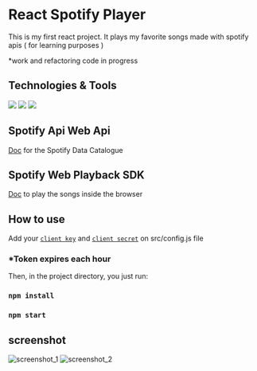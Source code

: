 # React Spotify Player

This is my first react project. It plays my favorite songs made with spotify apis ( for learning purposes )

*work and refactoring code in progress

## Technologies & Tools

![](https://img.shields.io/badge/Code-Javascript-informational?style=flat&logo=javascript&logoColor=white&color=2bbc8a)
![](https://img.shields.io/badge/Code-React-informational?style=flat&logo=react&logoColor=white&color=2bbc8a)
![](https://img.shields.io/badge/Tools-Redux-informational?style=flat&logo=redux&logoColor=white&color=2bbc8a)

## Spotify Api Web Api
[Doc](https://developer.spotify.com/documentation/web-api/)
for the Spotify Data Catalogue

## Spotify Web Playback SDK

[Doc](https://developer.spotify.com/documentation/web-playback-sdk/reference/) to play the songs inside the browser

## How to use

Add your [`client key`](https://developer.spotify.com/dashboard/applications) and [`client secret`](https://developer.spotify.com/dashboard/applications) on src/config.js file

### *Token expires each hour

Then, in the project directory, you just run:

### `npm install`
### `npm start`

## screenshot

![screenshot_1](https://i.ibb.co/1Gthjyw/image.png)
![screenshot_2](https://i.ibb.co/LPd68Jj/image.png)
